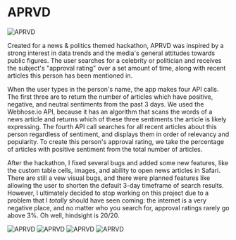 # APRVD

![APRVD](https://github.com/JStrawn/ApprovalRating/blob/master/Docs/img/app_icon.png)

Created for a news & politics themed hackathon, APRVD was inspired by a strong interest in data trends and the media's general attitudes towards public figures. The user searches for a celebrity or politician and receives the subject's "approval rating" over a set amount of time, along with recent articles this person has been mentioned in. 

When the user types in the person's name, the app makes four API calls. The first three are to return the number of articles which have positive, negative, and neutral sentiments from the past 3 days. We used the Webhose.io API, because it has an algorithm that scans the words of a news article and returns which of these three sentiments the article is likely expressing. The fourth API call searches for all recent articles about this person regardless of sentiment, and displays them in order of relevancy and popularity. To create this person's approval rating, we take the percentage of articles with positive sentiment from the total number of articles.

After the hackathon, I fixed several bugs and added some new features, like the custom table cells, images, and ability to open news articles in Safari. There are still a vew visual bugs, and there were planned features like allowing the user to shorten the default 3-day timeframe of search results. However, I ultimately decided to stop working on this project due to a problem that I *totally* should have seen coming: the internet is a very negative place, and no matter who you search for, approval ratings rarely go above 3%. Oh well, hindsight is 20/20.

![APRVD](https://github.com/JStrawn/ApprovalRating/blob/master/Docs/img/IMG_1352.PNG)
![APRVD](https://github.com/JStrawn/ApprovalRating/blob/master/Docs/img/IMG_1478.PNG)
![APRVD](https://github.com/JStrawn/ApprovalRating/blob/master/Docs/img/IMG_1480.PNG)
![APRVD](https://github.com/JStrawn/ApprovalRating/blob/master/Docs/img/IMG_1477.PNG)
